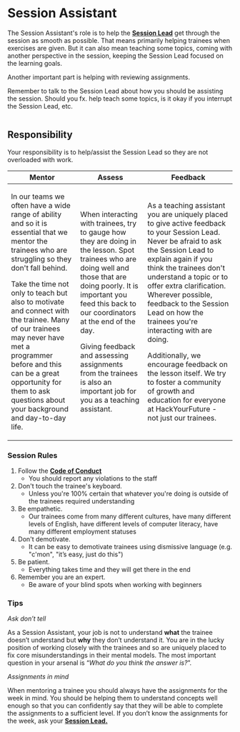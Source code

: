 # Session Assistant

The Session Assistant's role is to help the [**Session Lead**](https://mentor.hackyourfuture.dk/roles/lead-teacher) get through the session as smooth as possible. That means primarily helping trainees when exercises are given. But it can also mean teaching some topics, coming with another perspective in the session, keeping the Session Lead focused on the learning goals.

Another important part is helping with reviewing assignments.

Remember to talk to the Session Lead about how you should be assisting the session. Should you fx. help teach some topics, is it okay if you interrupt the Session Lead, etc.



<figure><img src="../../.gitbook/assets/Screenshot 2023-05-31 at 08.53.02.png" alt=""><figcaption></figcaption></figure>

## Responsibility

Your responsibility is to help/assist the Session Lead so they are not overloaded with work.

| Mentor                                                                                                                                                                                                                                                                                                                                                                                                                   | Assess                                                                                                                                                                                                                                                                                                                                                            | Feedback                                                                                                                                                                                                                                                                                                                                                                                                                                                                                                                              |
| ------------------------------------------------------------------------------------------------------------------------------------------------------------------------------------------------------------------------------------------------------------------------------------------------------------------------------------------------------------------------------------------------------------------------ | ----------------------------------------------------------------------------------------------------------------------------------------------------------------------------------------------------------------------------------------------------------------------------------------------------------------------------------------------------------------- | ------------------------------------------------------------------------------------------------------------------------------------------------------------------------------------------------------------------------------------------------------------------------------------------------------------------------------------------------------------------------------------------------------------------------------------------------------------------------------------------------------------------------------------- |
| <p>In our teams we often have a wide range of ability and so it is essential that we mentor the trainees who are struggling so they don't fall behind.</p><p>Take the time not only to teach but also to motivate and connect with the trainee. Many of our trainees may never have met a programmer before and this can be a great opportunity for them to ask questions about your background and day-to-day life.</p> | <p>When interacting with trainees, try to gauge how they are doing in the lesson. Spot trainees who are doing well and those that are doing poorly. It is important you feed this back to our coordinators at the end of the day.</p><p>Giving feedback and assessing assignments from the trainees is also an important job for you as a teaching assistant.</p> | <p>As a teaching assistant you are uniquely placed to give active feedback to your Session Lead. Never be afraid to ask the Session Lead to explain again if you think the trainees don't understand a topic or to offer extra clarification. Wherever possible, feedback to the Session Lead on how the trainees you're interacting with are doing.</p><p>Additionally, we encourage feedback on the lesson itself. We try to foster a community of growth and education for everyone at HackYourFuture - not just our trainees.</p> |

### Session Rules

1. ​Follow the [**Code of Conduct**](https://github.com/HackYourFuture-CPH/curriculum/blob/master/code-of-conduct.pdf)
   * You should report any violations to the staff
2. Don't touch the trainee's keyboard.
   * Unless you're 100% certain that whatever you're doing is outside of the trainees required understanding
3. Be empathetic.
   * Our trainees come from many different cultures, have many different levels of English, have different levels of computer literacy, have many different employment statuses
4. Don't demotivate.
   * It can be easy to demotivate trainees using dismissive language (e.g. "c'mon", "it’s easy, just do this")
5. Be patient.
   * Everything takes time and they will get there in the end
6. Remember you are an expert.
   * Be aware of your blind spots when working with beginners

### Tips

_Ask don’t tell_

As a Session Assistant, your job is not to understand **what** the trainee doesn’t understand but **why** they don’t understand it. You are in the lucky position of working closely with the trainees and so are uniquely placed to fix core misunderstandings in their mental models. The most important question in your arsenal is “_What do you think the answer is?_”.

_Assignments in mind_

When mentoring a trainee you should always have the assignments for the week in mind. You should be helping them to understand concepts well enough so that you can confidently say that they will be able to complete the assignments to a sufficient level. If you don’t know the assignments for the week, ask your [**Session Lead.**](https://mentor.hackyourfuture.dk/roles/lead-teacher)
